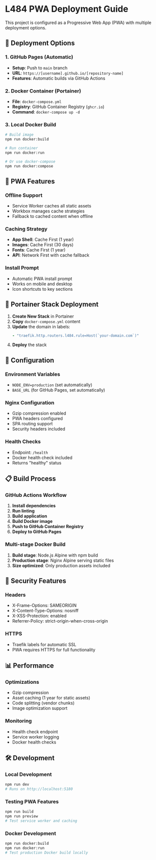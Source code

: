 # L484 PWA Deployment Guide

This project is configured as a Progressive Web App (PWA) with multiple deployment options.

## 🚀 Deployment Options

### 1. GitHub Pages (Automatic)
- **Setup**: Push to `main` branch
- **URL**: `https://[username].github.io/[repository-name]`
- **Features**: Automatic builds via GitHub Actions

### 2. Docker Container (Portainer)
- **File**: `docker-compose.yml`
- **Registry**: GitHub Container Registry (`ghcr.io`)
- **Command**: `docker-compose up -d`

### 3. Local Docker Build
```bash
# Build image
npm run docker:build

# Run container
npm run docker:run

# Or use docker-compose
npm run docker:compose
```

## 📱 PWA Features

### Offline Support
- Service Worker caches all static assets
- Workbox manages cache strategies
- Fallback to cached content when offline

### Caching Strategy
- **App Shell**: Cache First (1 year)
- **Images**: Cache First (30 days) 
- **Fonts**: Cache First (1 year)
- **API**: Network First with cache fallback

### Install Prompt
- Automatic PWA install prompt
- Works on mobile and desktop
- Icon shortcuts to key sections

## 🐳 Portainer Stack Deployment

1. **Create New Stack** in Portainer
2. **Copy** `docker-compose.yml` content
3. **Update** the domain in labels:
   ```yaml
   - "traefik.http.routers.l484.rule=Host(`your-domain.com`)"
   ```
4. **Deploy** the stack

## 🔧 Configuration

### Environment Variables
- `NODE_ENV=production` (set automatically)
- `BASE_URL` (for GitHub Pages, set automatically)

### Nginx Configuration
- Gzip compression enabled
- PWA headers configured
- SPA routing support
- Security headers included

### Health Checks
- Endpoint: `/health`
- Docker health check included
- Returns "healthy" status

## 📋 Build Process

### GitHub Actions Workflow
1. **Install dependencies**
2. **Run linting**
3. **Build application**
4. **Build Docker image**
5. **Push to GitHub Container Registry**
6. **Deploy to GitHub Pages**

### Multi-stage Docker Build
1. **Build stage**: Node.js Alpine with npm build
2. **Production stage**: Nginx Alpine serving static files
3. **Size optimized**: Only production assets included

## 🔐 Security Features

### Headers
- X-Frame-Options: SAMEORIGIN
- X-Content-Type-Options: nosniff
- X-XSS-Protection: enabled
- Referrer-Policy: strict-origin-when-cross-origin

### HTTPS
- Traefik labels for automatic SSL
- PWA requires HTTPS for full functionality

## 📊 Performance

### Optimizations
- Gzip compression
- Asset caching (1 year for static assets)
- Code splitting (vendor chunks)
- Image optimization support

### Monitoring
- Health check endpoint
- Service worker logging
- Docker health checks

## 🛠️ Development

### Local Development
```bash
npm run dev
# Runs on http://localhost:5180
```

### Testing PWA Features
```bash
npm run build
npm run preview
# Test service worker and caching
```

### Docker Development
```bash
npm run docker:build
npm run docker:run
# Test production Docker build locally
```